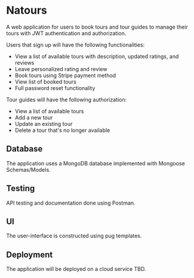 # Natours
A web application for users to book tours and tour guides to manage their tours with JWT authentication and authorization.

Users that sign up will have the following functionalities:
  - View a list of available tours with description, updated ratings, and reviews 
  - Leave personalized rating and review
  - Book tours using Stripe payment method
  - View list of booked tours
  - Full password reset functionality

Tour guides will have the following authorization:
  - View a list of available tours
  - Add a new tour
  - Update an existing tour
  - Delete a tour that's no longer available
 
 <h2>Database</h2>
  The application uses a MongoDB database implemented with Mongoose Schemas/Models.
  
  <h2>Testing</h2>
  API testing and documentation done using Postman.
  
  <h2>UI</h2>
  The user-interface is constructed using pug templates.  
  
 <h2>Deployment</h2>
 The application will be deployed on a cloud service TBD.
